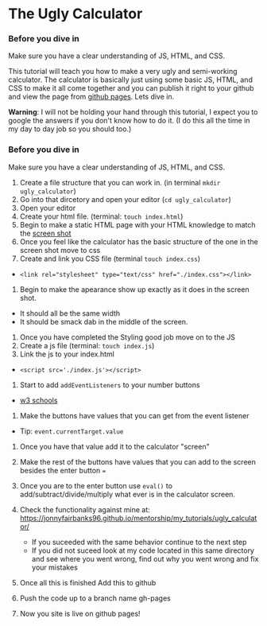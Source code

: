 # The Ugly Calculator

### Before you dive in
Make sure you have a clear understanding of JS, HTML, and CSS.

This tutorial will teach you how to make a very ugly and semi-working
calculator. The calculator is basically just using some basic JS, HTML, and CSS
to make it all come together and you can publish it right to your github and
view the page from [github pages](https://pages.github.com/). Lets dive in.

**Warning**: I will not be holding your hand through this tutorial, I expect you to
google the answers if you don't know how to do it. (I do this all the time in my
day to day job so you should too.)

### Before you dive in
Make sure you have a clear understanding of JS, HTML, and CSS.

1. Create a file structure that you can work in. (in terminal `mkdir
   ugly_calculator`)
1. Go into that dircetory and open your editor (`cd ugly_calculator`)
1. Open your editor
1. Create your html file. (terminal: `touch index.html`)
1. Begin to make a static HTML page with your HTML knowledge to match the [screen
   shot](./ugly_calculator.png)
1. Once you feel like the calculator has the basic structure of the one in the
   screen shot move to css
1. Create and link you CSS file (terminal `touch index.css`)
  - `<link rel="stylesheet" type="text/css" href="./index.css"></link>`
1. Begin to make the apearance show up exactly as it does in the screen shot.
  - It should all be the same width
  - It should be smack dab in the middle of the screen.
1. Once you have completed the Styling good job move on to the JS
1. Create a js file (terminal: `touch index.js`)
1. Link the js to your index.html
  - `<script src='./index.js'></script>`
1. Start to add `addEventListeners` to your number buttons
  - [w3 schools](https://www.w3schools.com/jsref/met_element_addeventlistener.asp)
1. Make the buttons have values that you can get from the event listener
  - Tip: `event.currentTarget.value`
1. Once you have that value add it to the calculator "screen"
1. Make the rest of the buttons have values that you can add to the screen
   besides the enter button `=`
1. Once you are to the enter button use `eval()` to
   add/subtract/divide/multiply what ever is in the calculator screen.
1. Check the functionality against mine at: https://jonnyfairbanks96.github.io/mentorship/my_tutorials/ugly_calculator/
    - If you suceeded with the same behavior continue to the next step
    - If you did not suceed look at my code located in this same directory and see where you went wrong, find out why you went wrong and fix your mistakes
    
1. Once all this is finished Add this to github
1. Push the code up to a branch name gh-pages
1. Now you site is live on github pages!


